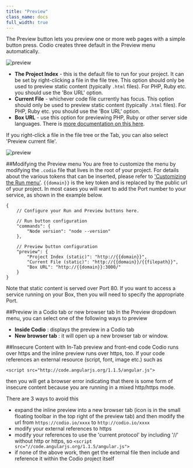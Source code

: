 ```yaml
---
title: "Preview"
class_name: docs
full_width: true
---
```


The Preview button lets you preview one or more web pages with a simple button press. Codio creates three default in the Preview menu automatically. 

![preview](/img/docs/preview-deploy.png)

- **The Project Index** - this is the default file to run for your project. It can be set by right-clicking a file in the file tree. This option should only be used to preview static content (typically `.html` files). For PHP, Ruby etc. you should use the 'Box URL' option. 
- **Current File** - whichever code file currently has focus. This option should only be used to preview static content (typically `.html` files). For PHP, Ruby etc. you should use the 'Box URL' option. 
- **Box URL** - use this option for previewing PHP, Ruby or other server side languages. There is [more documentation on this here](/docs/boxes/ext-acess).

If you right-click a file in the file tree or the Tab, you can also select 'Preview current file'.

![preview](/img/docs/preview-deploy-right-click.png)

##Modifying the Preview menu
You are free to customize the menu by modifying the `.codio` file that lives in the root of your project. For details about the various tokens that can be inserted, please refer to ['Customizing the Run menu'](/docs/boxes/run). `{{domain}}` is the key token and is replaced by the public url of your project. In most cases you will want to add the Port number to your service, as shown in the example below.

	{
		// Configure your Run and Preview buttons here.

		// Run button configuration
		"commands": {
			"Node version": "node --version"
		},

		// Preview button configuration
		"preview": {
			"Project Index (static)": "http://{{domain}}",
			"Current File (static)": "http://{{domain}}/{{filepath}}",
			"Box URL": "http://{{domain}}:3000/"
		}
	}

Note that static content is served over Port 80. If you want to access a service running on your Box, then you will need to specify the appropriate Port.

##Preview in a Codio tab or new browser tab
In the Preview dropdown menu, you can select one of the following ways to preview

- **Inside Codio** : displays the preview in a Codio tab
- **New browser tab** : it will open up a new browser tab or window.


##Insecure Content with In-Tab preview and front-end code
Codio runs over https and the inline preview runs over https, too. If your code references an external resource (script, font, image etc.) such as

	<script src="http://code.angularjs.org/1.1.5/angular.js">

then you will get a browser error indicating that there is some form of insecure content because you are running in a mixed http/https mode.

There are 3 ways to avoid this

- expand the inline preview into a new browser tab (icon is in the small floating toolbar in the top right of the preview tab) and then modify the url from `https://codio.io/xxxx` to `http://codio.io/xxxx`
- modify your external references to https
- modify your references to use the 'current protocol' by including '//' without http or https, so `<script src="//code.angularjs.org/1.1.5/angular.js">`
- if none of the above work, then get the external file then include and reference it within the Codio project itself

